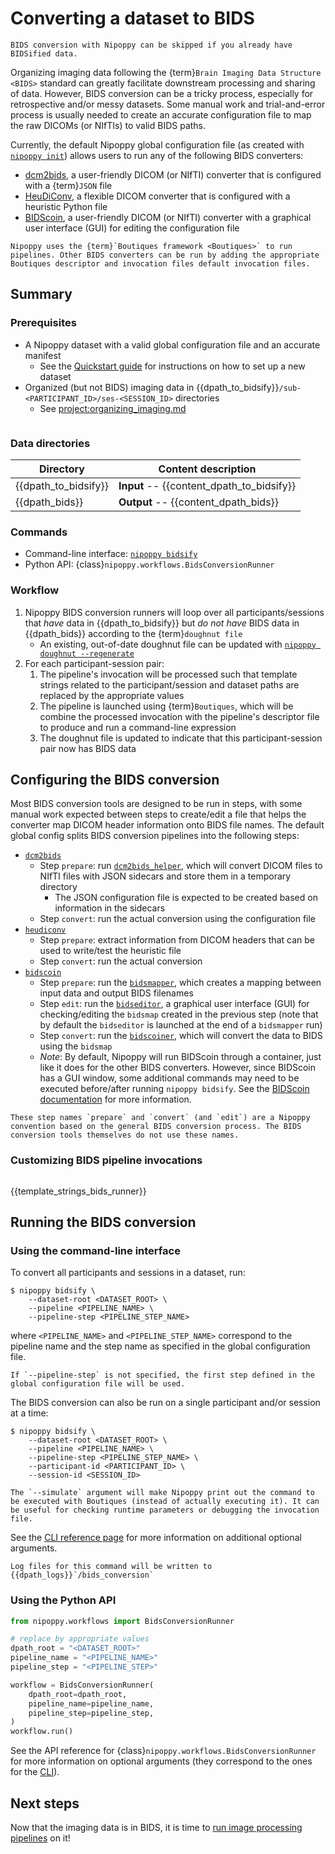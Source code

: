 # Converting a dataset to BIDS

```{tip}
BIDS conversion with Nipoppy can be skipped if you already have BIDSified data.
```

Organizing imaging data following the {term}`Brain Imaging Data Structure <BIDS>` standard can greatly facilitate downstream processing and sharing of data. However, BIDS conversion can be a tricky process, especially for retrospective and/or messy datasets. Some manual work and trial-and-error process is usually needed to create an accurate configuration file to map the raw DICOMs (or NIfTIs) to valid BIDS paths.

Currently, the default Nipoppy global configuration file (as created with [`nipoppy init`](<project:../cli_reference/init.md>)) allows users to run any of the following BIDS converters:
- [dcm2bids](https://unfmontreal.github.io/Dcm2Bids/latest), a user-friendly DICOM (or NIfTI) converter that is configured with a {term}`JSON` file
- [HeuDiConv](https://heudiconv.readthedocs.io/en/latest/), a flexible DICOM converter that is configured with a heuristic Python file
- [BIDScoin](https://bidscoin.readthedocs.io/en/stable/), a user-friendly DICOM (or NIfTI) converter with a graphical user interface (GUI) for editing the configuration file

```{note}
Nipoppy uses the {term}`Boutiques framework <Boutiques>` to run pipelines. Other BIDS converters can be run by adding the appropriate Boutiques descriptor and invocation files default invocation files.
```

## Summary

### Prerequisites

- A Nipoppy dataset with a valid global configuration file and an accurate manifest
    - See the [Quickstart guide](../quickstart.md) for instructions on how to set up a new dataset
- Organized (but not BIDS) imaging data in {{dpath_to_bidsify}}`/sub-<PARTICIPANT_ID>/ses-<SESSION_ID>` directories
    - See <project:organizing_imaging.md>

```{include} ./inserts/apptainer_stub.md
```

### Data directories

| Directory | Content description |
|---|---|
| {{dpath_to_bidsify}} | **Input** -- {{content_dpath_to_bidsify}} |
| {{dpath_bids}} | **Output** -- {{content_dpath_bids}} |

### Commands

- Command-line interface: [`nipoppy bidsify`](<project:../cli_reference/bidsify.md>)
- Python API: {class}`nipoppy.workflows.BidsConversionRunner`

### Workflow

1. Nipoppy BIDS conversion runners will loop over all participants/sessions that *have* data in {{dpath_to_bidsify}} but *do not have* BIDS data in {{dpath_bids}} according to the {term}`doughnut file`
    - An existing, out-of-date doughnut file can be updated with [`nipoppy doughnut --regenerate`](../cli_reference/doughnut.md)
2. For each participant-session pair:
    1. The pipeline's invocation will be processed such that template strings related to the participant/session and dataset paths are replaced by the appropriate values
    2. The pipeline is launched using {term}`Boutiques`, which will be combine the processed invocation with the pipeline's descriptor file to produce and run a command-line expression
    3. The doughnut file is updated to indicate that this participant-session pair now has BIDS data

## Configuring the BIDS conversion

Most BIDS conversion tools are designed to be run in steps, with some manual work expected between steps to create/edit a file that helps the converter map DICOM header information onto BIDS file names. The default global config splits BIDS conversion pipelines into the following steps:
- [`dcm2bids`](https://unfmontreal.github.io/Dcm2Bids/latest)
    - Step `prepare`: run [`dcm2bids_helper`](https://unfmontreal.github.io/Dcm2Bids/3.1.1/tutorial/first-steps/#dcm2bids_helper-command), which will convert DICOM files to NIfTI files with JSON sidecars and store them in a temporary directory
        - The JSON configuration file is expected to be created based on information in the sidecars
    - Step `convert`: run the actual conversion using the configuration file
- [`heudiconv`](https://heudiconv.readthedocs.io/en/latest/)
    - Step `prepare`: extract information from DICOM headers that can be used to write/test the heuristic file
    - Step `convert`: run the actual conversion
- [`bidscoin`](https://bidscoin.readthedocs.io/en/stable/)
    - Step `prepare`: run the [`bidsmapper`](https://bidscoin.readthedocs.io/en/stable/workflow.html#step-1a-running-the-bidsmapper), which creates a mapping between input data and output BIDS filenames
    - Step `edit`: run the [`bidseditor`](https://bidscoin.readthedocs.io/en/stable/workflow.html#step-1b-running-the-bidseditor), a graphical user interface (GUI) for checking/editing the `bidsmap` created in the previous step (note that by default the `bidseditor` is launched at the end of a `bidsmapper` run)
    - Step `convert`: run the [`bidscoiner`](https://bidscoin.readthedocs.io/en/stable/workflow.html#step-2-running-the-bidscoiner), which will convert the data to BIDS using the `bidsmap`
    - *Note*: By default, Nipoppy will run BIDScoin through a container, just like it does for the other BIDS converters. However, since BIDScoin has a GUI window, some additional commands may need to be executed before/after running `nipoppy bidsify`. See the [BIDScoin documentation](https://bidscoin.readthedocs.io/en/stable/installation.html#run-bidscoin-tools-in-the-container) for more information.

```{note}
These step names `prepare` and `convert` (and `edit`) are a Nipoppy convention based on the general BIDS conversion process. The BIDS conversion tools themselves do not use these names.
```

### Customizing BIDS pipeline invocations

```{include} ./inserts/boutiques_stub.md
```

{{template_strings_bids_runner}}

## Running the BIDS conversion

### Using the command-line interface

To convert all participants and sessions in a dataset, run:
```console
$ nipoppy bidsify \
    --dataset-root <DATASET_ROOT> \
    --pipeline <PIPELINE_NAME> \
    --pipeline-step <PIPELINE_STEP_NAME>
```
where `<PIPELINE_NAME>` and `<PIPELINE_STEP_NAME>` correspond to the pipeline name and the step name as specified in the global configuration file.

```{note}
If `--pipeline-step` is not specified, the first step defined in the global configuration file will be used.
```

The BIDS conversion can also be run on a single participant and/or session at a time:
```console
$ nipoppy bidsify \
    --dataset-root <DATASET_ROOT> \
    --pipeline <PIPELINE_NAME> \
    --pipeline-step <PIPELINE_STEP_NAME> \
    --participant-id <PARTICIPANT_ID> \
    --session-id <SESSION_ID>
```

```{hint}
The `--simulate` argument will make Nipoppy print out the command to be executed with Boutiques (instead of actually executing it). It can be useful for checking runtime parameters or debugging the invocation file.
```

See the [CLI reference page](<project:../cli_reference/bidsify.md>) for more information on additional optional arguments.

```{note}
Log files for this command will be written to {{dpath_logs}}`/bids_conversion`
```

### Using the Python API

```python
from nipoppy.workflows import BidsConversionRunner

# replace by appropriate values
dpath_root = "<DATASET_ROOT>"
pipeline_name = "<PIPELINE_NAME>"
pipeline_step = "<PIPELINE_STEP>"

workflow = BidsConversionRunner(
    dpath_root=dpath_root,
    pipeline_name=pipeline_name,
    pipeline_step=pipeline_step,
)
workflow.run()
```

See the API reference for {class}`nipoppy.workflows.BidsConversionRunner` for more information on optional arguments (they correspond to the ones for the [CLI](<project:../cli_reference/reorg.md>)).

## Next steps

Now that the imaging data is in BIDS, it is time to [run image processing pipelines](processing.md) on it!
